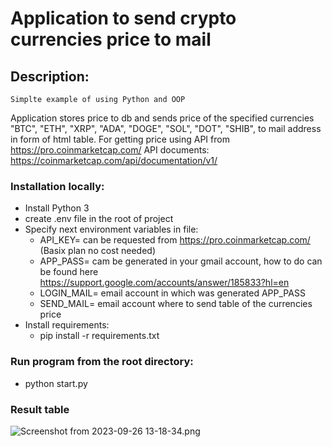 # Application to send crypto currencies price to mail

## Description:
    Simplte example of using Python and OOP
 Application stores price to db and sends price of the specified currencies  "BTC", "ETH", "XRP", "ADA", "DOGE", "SOL", "DOT", "SHIB",
 to mail address in form of html table. For getting price using API from https://pro.coinmarketcap.com/
 API documents: https://coinmarketcap.com/api/documentation/v1/

### Installation locally:
 * Install Python 3
 * create .env file in the root of project
 * Specify next environment variables in file:
    - API_KEY= can be requested from https://pro.coinmarketcap.com/ (Basix plan no cost needed)
    - APP_PASS= cam be generated in your gmail account, how to do can be found here https://support.google.com/accounts/answer/185833?hl=en
    - LOGIN_MAIL= email account in which was generated APP_PASS
    - SEND_MAIL= email account where to send table of the currencies price
 * Install requirements:
    - pip install -r requirements.txt

### Run program from the root directory:
   - python start.py
### Result table
![Screenshot from 2023-09-26 13-18-34.png](..%2F..%2F..%2F..%2F..%2FPictures%2FScreenshots%2FScreenshot%20from%202023-09-26%2013-18-34.png)